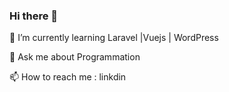 ### Hi there 👋


🌱 I’m currently learning Laravel |Vuejs | WordPress
 

💬 Ask me about Programmation


📫 How to reach me : linkdin

<!--
**joumarhiba/joumarhiba** is a ✨ _special_ ✨ repository because its `README.md` (this file) appears on your GitHub profile.

Here are some ideas to get you started:

- 🔭 I’m currently working on ...
- ...
- 👯 I’m looking to collaborate on ...
- 🤔 I’m looking for help with ...
-  ...
- : ...
- 😄 Pronouns: ...
- ⚡ Fun fact: ...
-->
